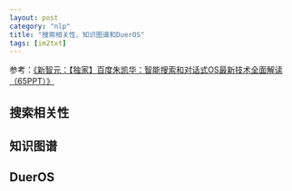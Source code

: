 ```yaml
---
layout: post
category: "nlp"
title: "搜索相关性、知识图谱和DuerOS"
tags: [im2txt]
---
```


参考：[《新智元：【独家】百度朱凯华：智能搜索和对话式OS最新技术全面解读（65PPT）》](https://mp.weixin.qq.com/s?__biz=MzI3MTA0MTk1MA==&mid=2651995452&idx=2&sn=c580e8adb8bd30d13cf918babdd994af&chksm=f12149cdc656c0db351dbceab737adb5e5eec027a9d722031d196810bb1b8dec10ea3642ebee&mpshare=1&scene=1&srcid=0329BlcIHBOnMVgpnJ6H5aXI&pass_ticket=Htlvu54Fy3u%2F7%2BrIyF5OA2H235rnZvGZ9TN12axFlz1gzulu4QPYwr2E5IM3920U#rd)

## 搜索相关性

## 知识图谱

## DuerOS

